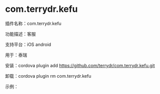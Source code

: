 # com.terrydr.kefu

插件名称：com.terrydr.kefu

功能描述：客服

支持平台：iOS android

用于：泰瑞

安装：cordova plugin add https://github.com/terrydr/com.terrydr.kefu.git

卸载：cordova plugin rm com.terrydr.kefu

示例：

